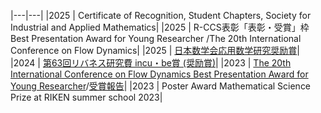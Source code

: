 
|---|---|
|2025 | Certificate of Recognition, Student Chapters, Society for Industrial and Applied Mathematics|
|2025 | R-CCS表彰「表彰・受賞」枠 Best Presentation Award for Young Researcher /The 20th International Conference on Flow Dynamics|
|2025 | [日本数学会応用数学研究奨励賞](https://www.mathsoc.jp/publicity/appmath2024.html)|
|2024 | [第63回リバネス研究費 incu・be賞 (奨励賞)](https://r.lne.st/theme/?arch=2023)|
|2023 | [The 20th International Conference on Flow Dynamics Best Presentation Award for Young Researcher](https://www.ifs.tohoku.ac.jp/icfd/2023/images/Best_Presentation_Award_for_Young_Researcher(2023).pdf)/[受賞報告](https://www.r-ccs.riken.jp/outreach/topics/20240109-1/)|
|2023 | Poster Award Mathematical Science Prize at RIKEN summer school 2023|

